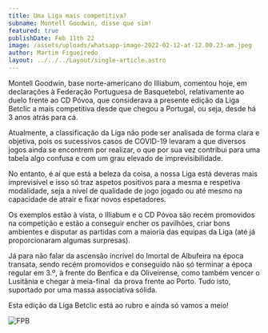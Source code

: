 ```yaml
---
title: Uma Liga mais competitiva?
subname: Montell Goodwin, disse que sim!
featured: true
publishDate: Feb 11th 22
image: /assets/uploads/whatsapp-image-2022-02-12-at-12.00.23-am.jpeg
author: Martim Figueiredo
layout: ../../../Layout/single-article.astro
---
```

<!--StartFragment-->

Montell Goodwin, base norte-americano do Illiabum, comentou hoje, em declarações à Federação Portuguesa de Basquetebol, relativamente ao duelo frente ao CD Póvoa, que considerava a presente edição da Liga Betclic a mais competitiva desde que chegou a Portugal, ou seja, desde há 3 anos atrás para cá.

Atualmente, a classificação da Liga não pode ser analisada de forma clara e objetiva, pois os sucessivos casos de COVID-19 levaram a que diversos jogos ainda se encontrem por realizar, o que por sua vez contribui para uma tabela algo confusa e com um grau elevado de imprevisibilidade.

No entanto, é aí que está a beleza da coisa, a nossa Liga está deveras mais imprevisível e isso só traz aspetos positivos para a mesma e respetiva modalidade, seja a nível de qualidade de jogo jogado ou até mesmo na capacidade de atrair e fixar novos espetadores. 

Os exemplos estão à vista, o Illiabum e o CD Póvoa são recém promovidos na competição e estão a conseguir encher os pavilhões, criar bons ambientes e disputar as partidas com a maioria das equipas da Liga (até já proporcionaram algumas surpresas).

Já para não falar da ascensão incrível do Imortal de Albufeira na época transata, sendo recém promovidos e conseguido não só terminar a época regular em 3.º, à frente do Benfica e da Oliveirense, como também vencer o Lusitânia e chegar à meia-final  da prova frente ao Porto. Tudo isto, suportado por uma massa associativa sólida.

Esta edição da Liga Betclic está ao rubro e ainda só vamos a meio! 

![FPB](/assets/uploads/whatsapp-image-2022-02-12-at-12.00.23-am.jpeg)



<!--EndFragment-->